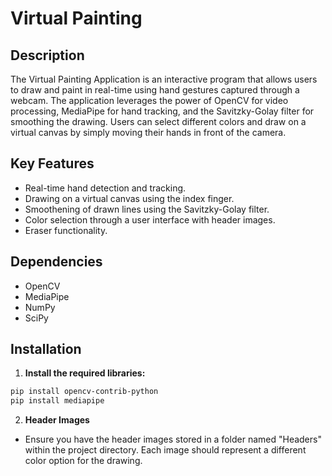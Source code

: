 # Virtual Painting

## Description

The Virtual Painting Application is an interactive program that allows users to draw and paint in real-time using hand gestures captured through a webcam. The application leverages the power of OpenCV for video processing, MediaPipe for hand tracking, and the Savitzky-Golay filter for smoothing the drawing. Users can select different colors and draw on a virtual canvas by simply moving their hands in front of the camera.

## Key Features

- Real-time hand detection and tracking.
- Drawing on a virtual canvas using the index finger.
- Smoothening of drawn lines using the Savitzky-Golay filter.
- Color selection through a user interface with header images.
- Eraser functionality.

## Dependencies

- OpenCV
- MediaPipe
- NumPy
- SciPy

## Installation

1. **Install the required libraries:**
```sh
pip install opencv-contrib-python
pip install mediapipe

```
2. **Header Images**
- Ensure you have the header images stored in a folder named "Headers" within the project directory. Each image should represent a different color option for the drawing. 
 

  
